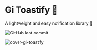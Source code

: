 # Gi Toastify 🍞

A lightweight and easy notification library 🔔

![GitHub last commit](https://img.shields.io/github/last-commit/gizellysteffanny/gi-toastify)

![cover-gi-toastify](https://user-images.githubusercontent.com/26223971/159842327-fdcb468d-8b4d-4dbd-ba2b-947bf87e59dc.svg)
